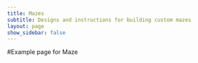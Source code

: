 ```yaml
---
title: Mazes
subtitle: Designs and instructions for building custom mazes
layout: page
show_sidebar: false
---
```


#Example page for Maze
